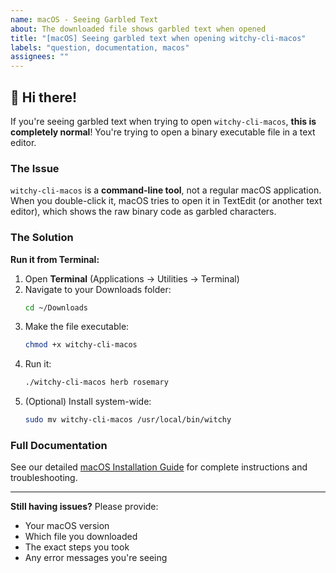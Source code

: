 ```yaml
---
name: macOS - Seeing Garbled Text
about: The downloaded file shows garbled text when opened
title: "[macOS] Seeing garbled text when opening witchy-cli-macos"
labels: "question, documentation, macos"
assignees: ""
---
```


## 👋 Hi there!

If you're seeing garbled text when trying to open `witchy-cli-macos`, **this is completely normal**! You're trying to open a binary executable file in a text editor.

### The Issue

`witchy-cli-macos` is a **command-line tool**, not a regular macOS application. When you double-click it, macOS tries to open it in TextEdit (or another text editor), which shows the raw binary code as garbled characters.

### The Solution

**Run it from Terminal:**

1. Open **Terminal** (Applications → Utilities → Terminal)
2. Navigate to your Downloads folder:
   ```bash
   cd ~/Downloads
   ```
3. Make the file executable:
   ```bash
   chmod +x witchy-cli-macos
   ```
4. Run it:
   ```bash
   ./witchy-cli-macos herb rosemary
   ```
5. (Optional) Install system-wide:
   ```bash
   sudo mv witchy-cli-macos /usr/local/bin/witchy
   ```

### Full Documentation

See our detailed [macOS Installation Guide](https://github.com/the-amber-joy/witchyLookup/blob/main/MACOS_INSTALL.md) for complete instructions and troubleshooting.

---

**Still having issues?** Please provide:

- Your macOS version
- Which file you downloaded
- The exact steps you took
- Any error messages you're seeing
